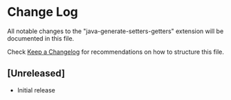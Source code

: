 # Change Log
All notable changes to the "java-generate-setters-getters" extension will be documented in this file.

Check [Keep a Changelog](http://keepachangelog.com/) for recommendations on how to structure this file.

## [Unreleased]
- Initial release